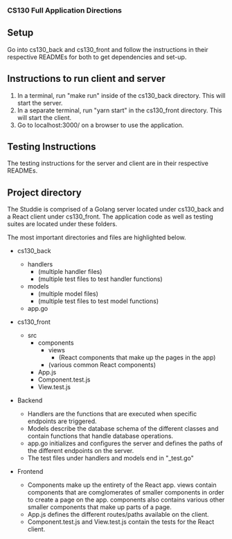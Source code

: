 ### CS130 Full Application Directions

## Setup
Go into cs130_back and cs130_front and follow the instructions in their respective READMEs for both to get dependencies and set-up. 


## Instructions to run client and server
1. In a terminal, run "make run" inside of the cs130_back directory. This will start the server.
2. In a separate terminal, run "yarn start" in the cs130_front directory. This will start the client. 
3. Go to localhost:3000/ on a browser to use the application.


## Testing Instructions
The testing instructions for the server and client are in their respective READMEs.


## Project directory 
The Studdie is comprised of a Golang server located under cs130_back and a React client under cs130_front. The application code as well as testing suites are located under these folders.

The most important directories and files are highlighted below.

- cs130_back
    - handlers
        - (multiple handler files)
        - (multiple test files to test handler functions)
    - models
        - (multiple model files)
        - (multiple test files to test model functions)
    - app.go
- cs130_front
    - src
        - components
            - views
                - (React components that make up the pages in the app)
            - (various common React components)
        - App.js
        - Component.test.js
        - View.test.js


- Backend
    - Handlers are the functions that are executed when specific endpoints are triggered. 
    - Models describe the database schema of the different classes and contain functions that handle database operations.
    - app.go initializes and configures the server and defines the paths of the different endpoints on the server. 
    - The test files under handlers and models end in "_test.go"

- Frontend
    - Components make up the entirety of the React app. views contain components that are comglomerates of smaller components in order to create a page on the app. components also contains various other smaller components that make up parts of a page. 
    - App.js defines the different routes/paths available on the client. 
    - Component.test.js and View.test.js contain the tests for the React client.
